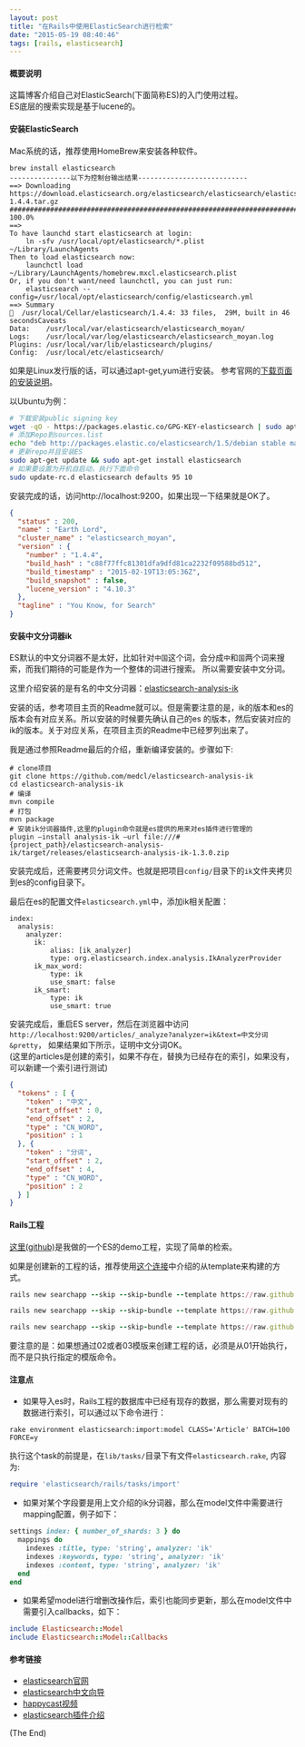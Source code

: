 ```yaml
---
layout: post
title: "在Rails中使用ElasticSearch进行检索"
date: "2015-05-19 08:40:46"
tags: [rails, elasticsearch]
---
```


#### 概要说明
这篇博客介绍自己对ElasticSearch(下面简称ES)的入门使用过程。  
ES底层的搜索实现是基于lucene的。

#### 安装ElasticSearch
Mac系统的话，推荐使用HomeBrew来安装各种软件。

```
brew install elasticsearch
---------------以下为控制台输出结果---------------------------
==> Downloading https://download.elasticsearch.org/elasticsearch/elasticsearch/elasticsearch-1.4.4.tar.gz
######################################################################## 100.0%
==> 
To have launchd start elasticsearch at login:
    ln -sfv /usr/local/opt/elasticsearch/*.plist ~/Library/LaunchAgents
Then to load elasticsearch now:
    launchctl load ~/Library/LaunchAgents/homebrew.mxcl.elasticsearch.plist
Or, if you don't want/need launchctl, you can just run:
    elasticsearch --config=/usr/local/opt/elasticsearch/config/elasticsearch.yml
==> Summary
🍺  /usr/local/Cellar/elasticsearch/1.4.4: 33 files,  29M, built in 46 secondsCaveats
Data:    /usr/local/var/elasticsearch/elasticsearch_moyan/
Logs:    /usr/local/var/log/elasticsearch/elasticsearch_moyan.log
Plugins: /usr/local/var/lib/elasticsearch/plugins/
Config:  /usr/local/etc/elasticsearch/
```

如果是Linux发行版的话，可以通过apt-get,yum进行安装。
参考官网的[下载页面的安装说明](https://www.elastic.co/guide/en/elasticsearch/reference/current/setup-repositories.html)。

以Ubuntu为例：

```bash
# 下载安装public signing key
wget -qO - https://packages.elastic.co/GPG-KEY-elasticsearch | sudo apt-key add -
# 添加Repo到sources.list
echo "deb http://packages.elastic.co/elasticsearch/1.5/debian stable main" | sudo tee -a /etc/apt/sources.list
# 更新repo并且安装ES
sudo apt-get update && sudo apt-get install elasticsearch
# 如果要设置为开机自启动，执行下面命令
sudo update-rc.d elasticsearch defaults 95 10
```

安装完成的话，访问http://localhost:9200，如果出现一下结果就是OK了。

```json
{
  "status" : 200,
  "name" : "Earth Lord",
  "cluster_name" : "elasticsearch_moyan",
  "version" : {
    "number" : "1.4.4",
    "build_hash" : "c88f77ffc81301dfa9dfd81ca2232f09588bd512",
    "build_timestamp" : "2015-02-19T13:05:36Z",
    "build_snapshot" : false,
    "lucene_version" : "4.10.3"
  },
  "tagline" : "You Know, for Search"
}
```

<!-- more -->

#### 安装中文分词器ik

ES默认的中文分词器不是太好，比如针对`中国`这个词，会分成`中`和`国`两个词来搜索，而我们期待的可能是作为一个整体的词进行搜索。
所以需要安装中文分词。

这里介绍安装的是有名的中文分词器：[elasticsearch-analysis-ik](https://github.com/medcl/elasticsearch-analysis-ik)

安装的话，参考项目主页的Readme就可以。但是需要注意的是，ik的版本和es的版本会有对应关系。所以安装的时候要先确认自己的es
的版本，然后安装对应的ik的版本。关于对应关系，在项目主页的Readme中已经罗列出来了。

我是通过参照Readme最后的介绍，重新编译安装的。步骤如下:

```
# clone项目
git clone https://github.com/medcl/elasticsearch-analysis-ik
cd elasticsearch-analysis-ik
# 编译
mvn compile
# 打包
mvn package
# 安装ik分词器插件,这里的plugin命令就是es提供的用来对es插件进行管理的
plugin —install analysis-ik —url file:///#{project_path}/elasticsearch-analysis-ik/target/releases/elasticsearch-analysis-ik-1.3.0.zip
```

安装完成后，还需要拷贝分词文件。也就是把项目`config/`目录下的`ik`文件夹拷贝到es的config目录下。

最后在es的配置文件`elasticsearch.yml`中，添加ik相关配置：

```
index:
  analysis:                   
    analyzer:      
      ik:
          alias: [ik_analyzer]
          type: org.elasticsearch.index.analysis.IkAnalyzerProvider
      ik_max_word:
          type: ik
          use_smart: false
      ik_smart:
          type: ik
          use_smart: true
```

安装完成后，重启ES server，然后在浏览器中访问`http://localhost:9200/articles/_analyze?analyzer=ik&text=中文分词&pretty`，
如果结果如下所示，证明中文分词OK。  
(这里的articles是创建的索引，如果不存在，替换为已经存在的索引，如果没有，可以新建一个索引进行测试)

```json
{
  "tokens" : [ {
    "token" : "中文",
    "start_offset" : 0,
    "end_offset" : 2,
    "type" : "CN_WORD",
    "position" : 1
  }, {
    "token" : "分词",
    "start_offset" : 2,
    "end_offset" : 4,
    "type" : "CN_WORD",
    "position" : 2
  } ]
}
```

#### Rails工程

[这里(github)](https://github.com/MakeItEasy/esdemo)是我做的一个ES的demo工程，实现了简单的检索。

如果是创建新的工程的话，推荐使用[这个连接](https://github.com/elastic/elasticsearch-rails/tree/master/elasticsearch-rails#rails-application-templates)中介绍的从template来构建的方式。

```ruby
rails new searchapp --skip --skip-bundle --template https://raw.github.com/elasticsearch/elasticsearch-rails/master/elasticsearch-rails/lib/rails/templates/01-basic.rb

rails new searchapp --skip --skip-bundle --template https://raw.github.com/elasticsearch/elasticsearch-rails/master/elasticsearch-rails/lib/rails/templates/02-pretty.rb

rails new searchapp --skip --skip-bundle --template https://raw.github.com/elasticsearch/elasticsearch-rails/master/elasticsearch-rails/lib/rails/templates/03-expert.rb
```

要注意的是：如果想通过02或者03模版来创建工程的话，必须是从01开始执行，而不是只执行指定的模版命令。

#### 注意点

* 如果导入es时，Rails工程的数据库中已经有现存的数据，那么需要对现有的数据进行索引，可以通过以下命令进行：

```
rake environment elasticsearch:import:model CLASS='Article' BATCH=100 FORCE=y
```

执行这个task的前提是，在`lib/tasks/`目录下有文件`elasticsearch.rake`, 内容为:

```ruby
require 'elasticsearch/rails/tasks/import'
```

* 如果对某个字段要是用上文介绍的ik分词器，那么在model文件中需要进行mapping配置，例子如下：

```ruby
settings index: { number_of_shards: 3 } do
  mappings do
    indexes :title, type: 'string', analyzer: 'ik'
    indexes :keywords, type: 'string', analyzer: 'ik'
    indexes :content, type: 'string', analyzer: 'ik'
  end
end
```

* 如果希望model进行增删改操作后，索引也能同步更新，那么在model文件中需要引入callbacks，如下：

```ruby
include Elasticsearch::Model
include Elasticsearch::Model::Callbacks
```

#### 参考链接
* [ elasticsearch官网 ](https://www.elastic.co/)
* [elasticsearch中文向导](http://www.elasticsearch.cn/)
* [happycast视频](http://haoduoshipin.com/v/104)
* [elasticsearch插件介绍](http://searchtech.pro/elasticsearch-plugins)


(The End)
